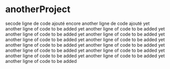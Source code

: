# anotherProject
secode ligne de code ajouté 
encore another ligne de code ajouté
yet another ligne of code to be added 
yet another ligne of code to be added 
yet another ligne of code to be added 
yet another ligne of code to be added 
yet another ligne of code to be added 
yet another ligne of code to be added 
yet another ligne of code to be added 
yet another ligne of code to be added 
yet another ligne of code to be added 
yet another ligne of code to be added 
yet another ligne of code to be added 
yet another ligne of code to be added 
yet another ligne of code to be added 
